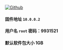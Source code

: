 [![Github](https://img.shields.io/badge/Release文件可在国内加速站下载-FC7C0D?logo=github&logoColor=fff&labelColor=000&style=for-the-badge)](https://wkdaily.cpolar.top/archives/1) 
#### 固件地址 `10.0.0.2`
#### 用户名 `root` 密码：9931521
#### 默认软件包大小 1GB 
